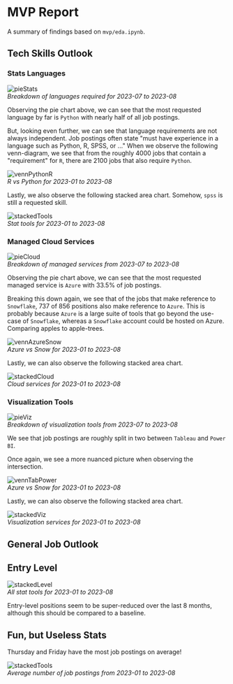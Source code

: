 # MVP Report

A summary of findings based on `mvp/eda.ipynb`. 

## Tech Skills Outlook

### Stats Languages

![pieStats](/resources/images/pieStats.png)  
*Breakdown of languages required for 2023-07 to 2023-08*

Observing the pie chart above, we can see that the most requested language by far is `Python` with nearly half of all job postings.

But, looking even further, we can see that language requirements are not always independent. Job postings often state "must have experience in a language such as Python, R, SPSS, or ..." When we observe the following venn-diagram, we see that from the roughly 4000 jobs that contain a "requirement" for `R`, there are 2100 jobs that also require `Python`.

![vennPythonR](/resources/images/vennPythonR.png)  
*R vs Python for 2023-01 to 2023-08*

Lastly, we also observe the following stacked area chart. Somehow, `spss` is still a requested skill.

![stackedTools](/resources/images/stackedTools.png)  
*Stat tools for 2023-01 to 2023-08*

### Managed Cloud Services

![pieCloud](/resources/images/pieCloud.png)  
*Breakdown of managed services from 2023-07 to 2023-08*

Observing the pie chart above, we can see that the most requested managed service is `Azure` with 33.5% of job postings.

Breaking this down again, we see that of the jobs that make reference to `Snowflake`, 737 of 856 positions also make reference to `Azure`. This is probably because `Azure` is a large suite of tools that go beyond the use-case of `Snowflake`, whereas a `Snowflake` account could be hosted on Azure. Comparing apples to apple-trees. 

![vennAzureSnow](/resources/images/vennAzureSnow.png)  
*Azure vs Snow for 2023-01 to 2023-08*

Lastly, we can also observe the following stacked area chart. 

![stackedCloud](/resources/images/stackedCloud.png)  
*Cloud services for 2023-01 to 2023-08*

### Visualization Tools

![pieViz](/resources/images/pieViz.png)  
*Breakdown of visualization tools from 2023-07 to 2023-08*

We see that job postings are roughly split in two between `Tableau` and `Power BI`. 

Once again, we see a more nuanced picture when observing the intersection.

![vennTabPower](/resources/images/vennTabPower.png)  
*Azure vs Snow for 2023-01 to 2023-08*

Lastly, we can also observe the following stacked area chart. 

![stackedViz](/resources/images/stackedViz.png)  
*Visualization services for 2023-01 to 2023-08*

## General Job Outlook

## Entry Level

![stackedLevel](/resources/images/stackedLevel.png)  
*All stat tools for 2023-01 to 2023-08*

Entry-level positions seem to be super-reduced over the last 8 months, although this should be compared to a baseline. 

## Fun, but Useless Stats

Thursday and Friday have the most job postings on average!

![stackedTools](/resources/images/day_bar.png)  
*Average number of job postings from 2023-01 to 2023-08*



